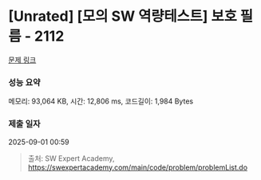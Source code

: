 # [Unrated] [모의 SW 역량테스트] 보호 필름 - 2112 

[문제 링크](https://swexpertacademy.com/main/code/problem/problemDetail.do?contestProbId=AV5V1SYKAaUDFAWu) 

### 성능 요약

메모리: 93,064 KB, 시간: 12,806 ms, 코드길이: 1,984 Bytes

### 제출 일자

2025-09-01 00:59



> 출처: SW Expert Academy, https://swexpertacademy.com/main/code/problem/problemList.do